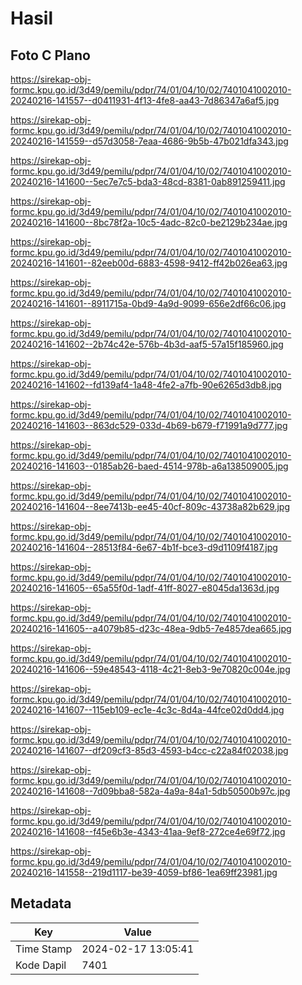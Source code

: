 # Hasil

## Foto C Plano

https://sirekap-obj-formc.kpu.go.id/3d49/pemilu/pdpr/74/01/04/10/02/7401041002010-20240216-141557--d0411931-4f13-4fe8-aa43-7d86347a6af5.jpg

https://sirekap-obj-formc.kpu.go.id/3d49/pemilu/pdpr/74/01/04/10/02/7401041002010-20240216-141559--d57d3058-7eaa-4686-9b5b-47b021dfa343.jpg

https://sirekap-obj-formc.kpu.go.id/3d49/pemilu/pdpr/74/01/04/10/02/7401041002010-20240216-141600--5ec7e7c5-bda3-48cd-8381-0ab891259411.jpg

https://sirekap-obj-formc.kpu.go.id/3d49/pemilu/pdpr/74/01/04/10/02/7401041002010-20240216-141600--8bc78f2a-10c5-4adc-82c0-be2129b234ae.jpg

https://sirekap-obj-formc.kpu.go.id/3d49/pemilu/pdpr/74/01/04/10/02/7401041002010-20240216-141601--82eeb00d-6883-4598-9412-ff42b026ea63.jpg

https://sirekap-obj-formc.kpu.go.id/3d49/pemilu/pdpr/74/01/04/10/02/7401041002010-20240216-141601--8911715a-0bd9-4a9d-9099-656e2df66c06.jpg

https://sirekap-obj-formc.kpu.go.id/3d49/pemilu/pdpr/74/01/04/10/02/7401041002010-20240216-141602--2b74c42e-576b-4b3d-aaf5-57a15f185960.jpg

https://sirekap-obj-formc.kpu.go.id/3d49/pemilu/pdpr/74/01/04/10/02/7401041002010-20240216-141602--fd139af4-1a48-4fe2-a7fb-90e6265d3db8.jpg

https://sirekap-obj-formc.kpu.go.id/3d49/pemilu/pdpr/74/01/04/10/02/7401041002010-20240216-141603--863dc529-033d-4b69-b679-f71991a9d777.jpg

https://sirekap-obj-formc.kpu.go.id/3d49/pemilu/pdpr/74/01/04/10/02/7401041002010-20240216-141603--0185ab26-baed-4514-978b-a6a138509005.jpg

https://sirekap-obj-formc.kpu.go.id/3d49/pemilu/pdpr/74/01/04/10/02/7401041002010-20240216-141604--8ee7413b-ee45-40cf-809c-43738a82b629.jpg

https://sirekap-obj-formc.kpu.go.id/3d49/pemilu/pdpr/74/01/04/10/02/7401041002010-20240216-141604--28513f84-6e67-4b1f-bce3-d9d1109f4187.jpg

https://sirekap-obj-formc.kpu.go.id/3d49/pemilu/pdpr/74/01/04/10/02/7401041002010-20240216-141605--65a55f0d-1adf-41ff-8027-e8045da1363d.jpg

https://sirekap-obj-formc.kpu.go.id/3d49/pemilu/pdpr/74/01/04/10/02/7401041002010-20240216-141605--a4079b85-d23c-48ea-9db5-7e4857dea665.jpg

https://sirekap-obj-formc.kpu.go.id/3d49/pemilu/pdpr/74/01/04/10/02/7401041002010-20240216-141606--59e48543-4118-4c21-8eb3-9e70820c004e.jpg

https://sirekap-obj-formc.kpu.go.id/3d49/pemilu/pdpr/74/01/04/10/02/7401041002010-20240216-141607--115eb109-ec1e-4c3c-8d4a-44fce02d0dd4.jpg

https://sirekap-obj-formc.kpu.go.id/3d49/pemilu/pdpr/74/01/04/10/02/7401041002010-20240216-141607--df209cf3-85d3-4593-b4cc-c22a84f02038.jpg

https://sirekap-obj-formc.kpu.go.id/3d49/pemilu/pdpr/74/01/04/10/02/7401041002010-20240216-141608--7d09bba8-582a-4a9a-84a1-5db50500b97c.jpg

https://sirekap-obj-formc.kpu.go.id/3d49/pemilu/pdpr/74/01/04/10/02/7401041002010-20240216-141608--f45e6b3e-4343-41aa-9ef8-272ce4e69f72.jpg

https://sirekap-obj-formc.kpu.go.id/3d49/pemilu/pdpr/74/01/04/10/02/7401041002010-20240216-141558--219d1117-be39-4059-bf86-1ea69ff23981.jpg


## Metadata

| Key        | Value               |
| ---------- | ------------------- |
| Time Stamp | 2024-02-17 13:05:41 |
| Kode Dapil | 7401                |



